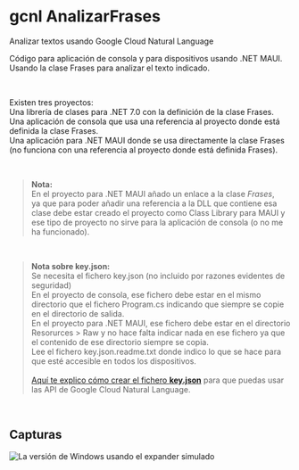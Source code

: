 # gcnl AnalizarFrases

Analizar textos usando Google Cloud Natural Language

Código para aplicación de consola y para dispositivos usando .NET MAUI. <br>
Usando la clase Frases para analizar el texto indicado.<br>

<br>

Existen tres proyectos:<br>
Una librería de clases para .NET 7.0 con la definición de la clase Frases.<br>
Una aplicación de consola que usa una referencia al proyecto donde está definida la clase Frases.<br>
Una aplicación para .NET MAUI donde se usa directamente la clase Frases (no funciona con una referencia al proyecto donde está definida Frases).

<br>

> **Nota:** <br>
> En el proyecto para .NET MAUI añado un enlace a la clase _Frases_,<br>
> ya que para poder añadir una referencia a la DLL que contiene esa clase debe estar creado el proyecto como Class Library para MAUI
> y ese tipo de proyecto no sirve para la aplicación de consola (o no me ha funcionado).

<br>

> **Nota sobre key.json:** <br>
> Se necesita el fichero key.json (no incluido por razones evidentes de seguridad)<br>
> En el proyecto de consola, ese fichero debe estar en el mismo directorio que el fichero Program.cs indicando que siempre se copie en el directorio de salida.<br>
> En el proyecto para .NET MAUI, ese fichero debe estar en el directorio Resorurces > Raw y no hace falta indicar nada en ese fichero ya que el contenido de ese directorio siempre se copia.<br>
> Lee el fichero key.json.readme.txt donde indico lo que se hace para que esté accesible en todos los dispositivos.<br>
> <br>
> [Aquí te explico cómo crear el fichero **key.json**](https://github.com/elGuille-info/CloudNaturalLanguage) para que puedas usar las API de Google Cloud Natural Language.<br>

<br>

## Capturas

![La versión de Windows usando el expander simulado](https://www.elguillemola.com/img/img2023/analizarFrases_windows_expander.png)

<br>

